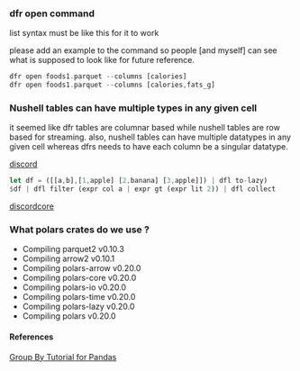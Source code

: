 
### dfr open command

list syntax must be like this for it to work

please add an example to the command so people [and myself]
can see what is supposed to look like for future reference.

```rust
dfr open foods1.parquet --columns [calories]
dfr open foods1.parquet --columns [calories,fats_g]
```

### Nushell tables can have multiple types in any given cell

it seemed like dfr tables are columnar based while nushell tables are row based for streaming. also, nushell tables can have multiple datatypes in any given cell whereas dfrs needs to have each column be a singular datatype.

[discord](https://discord.com/channels/601130461678272522/864228801851949077/966365153996210186)

```rust
let df = ([[a,b],[1,apple] [2,banana] [3,apple]]) | dfl to-lazy)
$df | dfl filter (expr col a | expr gt (expr lit 2)) | dfl collect
```

[discordcore](https://discord.com/channels/601130461678272522/683070703716925568/962740709272727552)

### What polars crates do we use ?

* Compiling parquet2 v0.10.3
* Compiling arrow2 v0.10.1
* Compiling polars-arrow v0.20.0
* Compiling polars-core v0.20.0
* Compiling polars-io v0.20.0
* Compiling polars-time v0.20.0
* Compiling polars-lazy v0.20.0
* Compiling polars v0.20.0

#### References

[Group By Tutorial for Pandas](https://realpython.com/pandas-groupby/)
